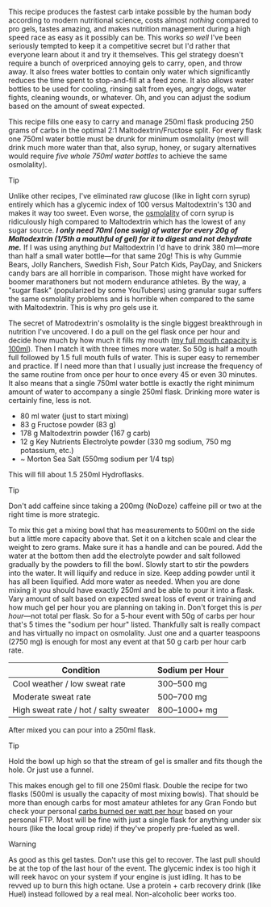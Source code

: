 This recipe produces the fastest carb intake possible by the human body according to modern nutritional science, costs almost _nothing_ compared to pro gels, tastes amazing, and makes nutrition management during a high speed race as easy as it possibly can be. This works *so well* I've been seriously tempted to keep it a competitive secret but I'd rather that everyone learn about it and try it themselves. This gel strategy doesn't require a bunch of overpriced annoying gels to carry, open, and throw away. It also frees water bottles to contain only water which significantly reduces the time spent to stop-and-fill at a feed zone. It also allows water bottles to be used for cooling, rinsing salt from eyes, angry dogs, water fights, cleaning wounds, or whatever. Oh, and you can adjust the sodium based on the amount of sweat expected.

This recipe fills one easy to carry and manage 250ml flask producing 250 grams of carbs in the optimal 2:1 Maltodextrin/Fructose split. For every flask one 750ml water bottle must be drunk for minimum osmolality (most will drink much more water than that, also syrup, honey, or sugary alternatives would require *five whole 750ml water bottles* to achieve the same osmolality).

>[!TIP]
Unlike other recipes, I've eliminated raw glucose (like in light corn syrup) entirely which has a glycemic index of 100 versus Maltodextrin's 130 and makes it way too sweet. Even worse, the [osmolality](Osmolality,%20watch%20that%20isotonic%20limit.md) of corn syrup is ridiculously high compared to Maltodextrin which has the lowest of any sugar source. ***I only need 70ml (one swig) of water for every 20g of Maltodextrin (1/5th a mouthful of gel) for it to digest and not dehydrate me.***  If I was using anything *but* Maltodextrin I'd have to drink 380 ml—more than half a small water bottle—for that same 20g! This is why Gummie Bears, Jolly Ranchers, Swedish Fish, Sour Patch Kids, PayDay, and Snickers candy bars are all horrible in comparison. Those might have worked for boomer marathoners but not modern endurance athletes. By the way, a "sugar flask" (popularized by some YouTubers) using granular sugar suffers the same osmolality problems and is horrible when compared to the same with Maltodextrin. This is why pro gels use it.

The secret of Matrodextrin's osmolality is the single biggest breakthrough in nutrition I've uncovered. I do a pull on the gel flask once per hour and decide how much by how much it fills my mouth ([my full mouth capacity is 100ml](Full%20mouth%20capacity%20is%20100ml.md)). Then I match it with three times more water. So 50g is half a mouth full followed by 1.5 full mouth fulls of water. This is super easy to remember and practice. If I need more than that I usually just increase the frequency of the same routine from once per hour to once every 45 or even 30 minutes. It also means that a single 750ml water bottle is exactly the right minimum amount of water to accompany a single 250ml flask. Drinking more water is certainly fine, less is not.

- 80 ml water (just to start mixing)
- 83 g Fructose powder (83 g)
- 178 g Maltodextrin powder (167 g carb)
- 12 g Key Nutrients Electrolyte powder (330 mg sodium, 750 mg potassium, etc.)
- ~ Morton Sea Salt (550mg sodium per 1/4 tsp)

This will fill about 1.5 250ml Hydroflasks.

>[!TIP]
>Don't add caffeine since taking a 200mg (NoDoze) caffeine pill or two at the right time is more strategic.

To mix this get a mixing bowl that has measurements to 500ml on the side but a little more capacity above that. Set it on a kitchen scale and clear the weight to zero grams. Make sure it has a handle and can be poured. Add the water at the bottom then add the electrolyte powder and salt followed gradually by the powders to fill the bowl. Slowly start to stir the powders into the water. It will liquify and reduce in size. Keep adding powder until it has all been liquified. Add more water as needed. When you are done mixing it you should have exactly 250ml and be able to pour it into a flask. Vary amount of salt based on expected sweat loss of event or training and how much gel per hour you are planning on taking in. Don't forget this is _per hour_—not total per flask. So for a 5-hour event with 50g of carbs per hour that's 5 times the "sodium per hour" listed. Thankfully salt is really compact and has virtually no impact on osmolality. Just one and a quarter teaspoons (2750 mg) is enough for most any event at that 50 g carb per hour carb rate.

| **Condition**                         | **Sodium per Hour** |
|--------------------------------------|---------------------|
| Cool weather / low sweat rate        | 300–500 mg          |
| Moderate sweat rate                  | 500–700 mg          |
| High sweat rate / hot / salty sweater| 800–1000+ mg        |
After mixed you can pour into a 250ml flask.

>[!TIP]
>Hold the bowl up high so that the stream of gel is smaller and fits though the hole. Or just use a funnel.

This makes enough gel to fill one 250ml flask. Double the recipe for two flasks (500ml is usually the capacity of most mixing bowls). That should be more than enough carbs for most amateur athletes for any Gran Fondo but check your personal [carbs burned per watt per hour](Carbs%20burned%20per%20watt%20per%20hour.md) based on your personal FTP. Most will be fine with just a single flask for anything under six hours (like the local group ride) if they've properly pre-fueled as well.

>[!WARNING]
>As good as this gel tastes. Don't use this gel to recover. The last pull should be at the top of the last hour of the event. The glycemic index is too high it will reek havoc on your system if your engine is just idling. It has to be revved up to burn this high octane. Use a protein + carb recovery drink (like Huel) instead followed by a real meal. Non-alcoholic beer works too.
